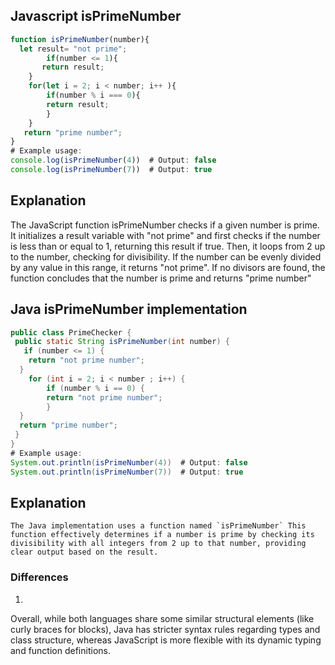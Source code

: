 ## Javascript isPrimeNumber

```javascript
function isPrimeNumber(number){
  let result= "not prime";
        if(number <= 1){
       return result;
    }
    for(let i = 2; i < number; i++ ){
        if(number % i === 0){
        return result;
        }
    }
   return "prime number";
}
# Example usage:
console.log(isPrimeNumber(4))  # Output: false
console.log(isPrimeNumber(7))  # Output: true
```

## Explanation

The JavaScript function isPrimeNumber checks if a given number is prime. It initializes a result variable with "not prime" and first checks if the number is less than or equal to 1, returning this result if true. Then, it loops from 2 up to the number, checking for divisibility. If the number can be evenly divided by any value in this range, it returns "not prime". If no divisors are found, the function concludes that the number is prime and returns "prime number"


## Java isPrimeNumber implementation

```java
public class PrimeChecker {
 public static String isPrimeNumber(int number) {
   if (number <= 1) {
    return "not prime number";
  }
    for (int i = 2; i < number ; i++) {
        if (number % i == 0) {
        return "not prime number";
        }
  }
  return "prime number";
 }
}
# Example usage:
System.out.println(isPrimeNumber(4))  # Output: false
System.out.println(isPrimeNumber(7))  # Output: true
```

## Explanation

    The Java implementation uses a function named `isPrimeNumber` This function effectively determines if a number is prime by checking its divisibility with all integers from 2 up to that number, providing clear output based on the result.

### Differences

1. 
  Overall, while both languages share some similar structural elements (like curly braces for blocks), Java has stricter syntax rules regarding types and class structure, whereas JavaScript is more flexible with its dynamic typing and function definitions.


